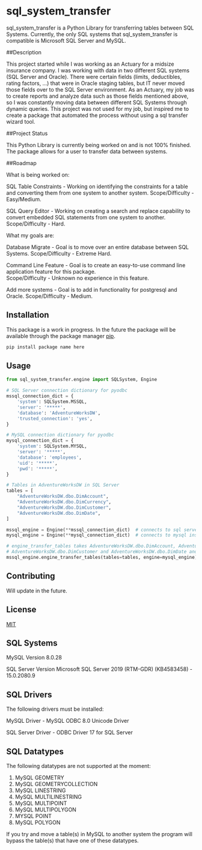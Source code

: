 # sql_system_transfer

sql_system_transfer is a Python Library for transferring tables between SQL Systems.  Currently, the only SQL 
systems that sql_system_transfer is compatible is Microsoft SQL Server and MySQL.

##Description

This project started while I was working as an Actuary for a midsize insurance company.  I was working with data in
two different SQL systems (SQL Server and Oracle). There were certain fields (limits, deductibles, rating factors, ...) 
that were in Oracle staging tables, but IT never moved those fields over to the SQL Server 
environment.  As an Actuary, my job was to create reports and analyze data such as those fields mentioned above, so I 
was constantly moving data between different SQL Systems through dynamic queries.  This project was not used for my job,
but inspired me to create a package that automated the process without using a sql transfer wizard tool.

##Project Status

This Python Library is currently being worked on and is not 100% finished.  The package allows for 
a user to transfer data between systems.  

##Roadmap

What is being worked on:

SQL Table Constraints - Working on identifying the constraints for a table and converting them from one system to
another system.  Scope/Difficulty - Easy/Medium. 

SQL Query Editor - Working on creating a search and replace capability to convert embedded SQL statements from one
system to another.  Scope/Difficulty - Hard.

What my goals are:

Database Migrate - Goal is to move over an entire database between SQL Systems.  Scope/Difficulty - Extreme Hard.

Command Line Feature - Goal is to create an easy-to-use command line application feature for this package.  
Scope/Difficulty - Unknown no experience in this feature.

Add more systems - Goal is to add in functionality for postgresql and Oracle.  Scope/Difficulty - Medium.

## Installation

This package is a work in progress.  In the future the package will be available through the package manager 
[pip](https://pip.pypa.io/en/stable/).  

```bash
pip install package name here
```

## Usage

```python
from sql_system_transfer.engine import SQLSystem, Engine

# SQL Server connection dictionary for pyodbc
mssql_connection_dict = {
    'system': SQLSystem.MSSQL,
    'server': '*****',
    'database': 'AdventureWorksDW',
    'trusted_connection': 'yes',
}

# MySQL connection dictionary for pyodbc
mysql_connection_dict = {
    'system': SQLSystem.MYSQL,
    'server': '*****',
    'database': 'employees',
    'uid': '*****',
    'pwd': '*****',
}

# Tables in AdventureWorksDW in SQL Server
tables = [
    "AdventureWorksDW.dbo.DimAccount",
    "AdventureWorksDW.dbo.DimCurrency",
    "AdventureWorksDW.dbo.DimCustomer",
    "AdventureWorksDW.dbo.DimDate",
]

mssql_engine = Engine(**mssql_connection_dict)  # connects to sql server instance 
mysql_engine = Engine(**mysql_connection_dict)  # connects to mysql instance

# engine_transfer_tables takes AdventureWorksDW.dbo.DimAccount, AdventureWorksDW.dbo.DimCurrency, 
# AdventureWorksDW.dbo.DimCustomer and AdventureWorksDW.dbo.DimDate and moves the data from sql server to mysql.
mssql_engine.engine_transfer_tables(tables=tables, engine=mysql_engine)

```
## Contributing

Will update in the future.

## License
[MIT](https://choosealicense.com/licenses/mit/)

## SQL Systems

MySQL Version 8.0.28

SQL Server Version Microsoft SQL Server 2019 (RTM-GDR) (KB4583458) - 15.0.2080.9 


## SQL Drivers

The following drivers must be installed:

MySQL Driver - MySQL ODBC 8.0 Unicode Driver

SQL Server Driver - ODBC Driver 17 for SQL Server

## SQL Datatypes

The following datatypes are not supported at the moment:

1. MySQL GEOMETRY
2. MySQL GEOMETRYCOLLECTION
3. MySQL LINESTRING
4. MySQL MULTILINESTRING
5. MySQL MULTIPOINT
6. MySQL MULTIPOLYGON
7. MYSQL POINT
8. MySQL POLYGON

If you try and move a table(s) in MySQL to another system the program will bypass the table(s) that have one of these
datatypes.